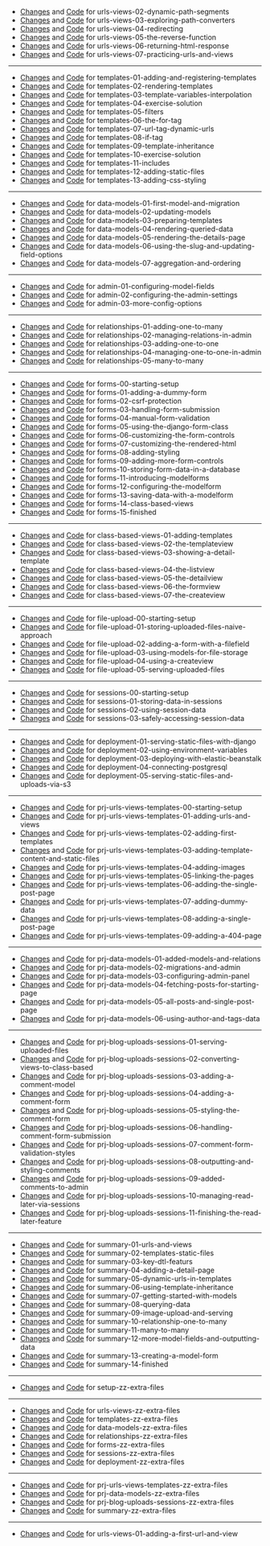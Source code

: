 - [Changes](https://github.com/adibaba/django-practical-guide-course-code/compare/..bb13fa8) and
  [Code](https://github.com/adibaba/django-practical-guide-course-code/tree/urls-views-02-dynamic-path-segments)
  for urls-views-02-dynamic-path-segments
- [Changes](https://github.com/adibaba/django-practical-guide-course-code/compare/bb13fa8..8a353a6) and
  [Code](https://github.com/adibaba/django-practical-guide-course-code/tree/urls-views-03-exploring-path-converters)
  for urls-views-03-exploring-path-converters
- [Changes](https://github.com/adibaba/django-practical-guide-course-code/compare/8a353a6..eeaa22d) and
  [Code](https://github.com/adibaba/django-practical-guide-course-code/tree/urls-views-04-redirecting)
  for urls-views-04-redirecting
- [Changes](https://github.com/adibaba/django-practical-guide-course-code/compare/eeaa22d..e423b06) and
  [Code](https://github.com/adibaba/django-practical-guide-course-code/tree/urls-views-05-the-reverse-function)
  for urls-views-05-the-reverse-function
- [Changes](https://github.com/adibaba/django-practical-guide-course-code/compare/e423b06..11c7c77) and
  [Code](https://github.com/adibaba/django-practical-guide-course-code/tree/urls-views-06-returning-html-response)
  for urls-views-06-returning-html-response
- [Changes](https://github.com/adibaba/django-practical-guide-course-code/compare/11c7c77..b3a97ef) and
  [Code](https://github.com/adibaba/django-practical-guide-course-code/tree/urls-views-07-practicing-urls-and-views)
  for urls-views-07-practicing-urls-and-views

---

- [Changes](https://github.com/adibaba/django-practical-guide-course-code/compare/b3a97ef..7f135f5) and
  [Code](https://github.com/adibaba/django-practical-guide-course-code/tree/templates-01-adding-and-registering-templates)
  for templates-01-adding-and-registering-templates
- [Changes](https://github.com/adibaba/django-practical-guide-course-code/compare/7f135f5..4d8aa11) and
  [Code](https://github.com/adibaba/django-practical-guide-course-code/tree/templates-02-rendering-templates)
  for templates-02-rendering-templates
- [Changes](https://github.com/adibaba/django-practical-guide-course-code/compare/4d8aa11..27c250a) and
  [Code](https://github.com/adibaba/django-practical-guide-course-code/tree/templates-03-template-variables-interpolation)
  for templates-03-template-variables-interpolation
- [Changes](https://github.com/adibaba/django-practical-guide-course-code/compare/27c250a..e59b36b) and
  [Code](https://github.com/adibaba/django-practical-guide-course-code/tree/templates-04-exercise-solution)
  for templates-04-exercise-solution
- [Changes](https://github.com/adibaba/django-practical-guide-course-code/compare/e59b36b..0b5a4c9) and
  [Code](https://github.com/adibaba/django-practical-guide-course-code/tree/templates-05-filters)
  for templates-05-filters
- [Changes](https://github.com/adibaba/django-practical-guide-course-code/compare/0b5a4c9..78f1d75) and
  [Code](https://github.com/adibaba/django-practical-guide-course-code/tree/templates-06-the-for-tag)
  for templates-06-the-for-tag
- [Changes](https://github.com/adibaba/django-practical-guide-course-code/compare/78f1d75..adfb94b) and
  [Code](https://github.com/adibaba/django-practical-guide-course-code/tree/templates-07-url-tag-dynamic-urls)
  for templates-07-url-tag-dynamic-urls
- [Changes](https://github.com/adibaba/django-practical-guide-course-code/compare/adfb94b..e9a4ceb) and
  [Code](https://github.com/adibaba/django-practical-guide-course-code/tree/templates-08-if-tag)
  for templates-08-if-tag
- [Changes](https://github.com/adibaba/django-practical-guide-course-code/compare/e9a4ceb..56aa17d) and
  [Code](https://github.com/adibaba/django-practical-guide-course-code/tree/templates-09-template-inheritance)
  for templates-09-template-inheritance
- [Changes](https://github.com/adibaba/django-practical-guide-course-code/compare/56aa17d..25e9ab1) and
  [Code](https://github.com/adibaba/django-practical-guide-course-code/tree/templates-10-exercise-solution)
  for templates-10-exercise-solution
- [Changes](https://github.com/adibaba/django-practical-guide-course-code/compare/25e9ab1..4b8476a) and
  [Code](https://github.com/adibaba/django-practical-guide-course-code/tree/templates-11-includes)
  for templates-11-includes
- [Changes](https://github.com/adibaba/django-practical-guide-course-code/compare/4b8476a..e4956b0) and
  [Code](https://github.com/adibaba/django-practical-guide-course-code/tree/templates-12-adding-static-files)
  for templates-12-adding-static-files
- [Changes](https://github.com/adibaba/django-practical-guide-course-code/compare/e4956b0..1ef4b0b) and
  [Code](https://github.com/adibaba/django-practical-guide-course-code/tree/templates-13-adding-css-styling)
  for templates-13-adding-css-styling

---

- [Changes](https://github.com/adibaba/django-practical-guide-course-code/compare/1ef4b0b..5a3a9f4) and
  [Code](https://github.com/adibaba/django-practical-guide-course-code/tree/data-models-01-first-model-and-migration)
  for data-models-01-first-model-and-migration
- [Changes](https://github.com/adibaba/django-practical-guide-course-code/compare/5a3a9f4..4a3cfbd) and
  [Code](https://github.com/adibaba/django-practical-guide-course-code/tree/data-models-02-updating-models)
  for data-models-02-updating-models
- [Changes](https://github.com/adibaba/django-practical-guide-course-code/compare/4a3cfbd..4efdf5d) and
  [Code](https://github.com/adibaba/django-practical-guide-course-code/tree/data-models-03-preparing-templates)
  for data-models-03-preparing-templates
- [Changes](https://github.com/adibaba/django-practical-guide-course-code/compare/4efdf5d..abe120e) and
  [Code](https://github.com/adibaba/django-practical-guide-course-code/tree/data-models-04-rendering-queried-data)
  for data-models-04-rendering-queried-data
- [Changes](https://github.com/adibaba/django-practical-guide-course-code/compare/abe120e..5380ae0) and
  [Code](https://github.com/adibaba/django-practical-guide-course-code/tree/data-models-05-rendering-the-details-page)
  for data-models-05-rendering-the-details-page
- [Changes](https://github.com/adibaba/django-practical-guide-course-code/compare/5380ae0..81a499c) and
  [Code](https://github.com/adibaba/django-practical-guide-course-code/tree/data-models-06-using-the-slug-and-updating-field-options)
  for data-models-06-using-the-slug-and-updating-field-options
- [Changes](https://github.com/adibaba/django-practical-guide-course-code/compare/81a499c..8b3bad4) and
  [Code](https://github.com/adibaba/django-practical-guide-course-code/tree/data-models-07-aggregation-and-ordering)
  for data-models-07-aggregation-and-ordering

---

- [Changes](https://github.com/adibaba/django-practical-guide-course-code/compare/8b3bad4..9c4a0dd) and
  [Code](https://github.com/adibaba/django-practical-guide-course-code/tree/admin-01-configuring-model-fields)
  for admin-01-configuring-model-fields
- [Changes](https://github.com/adibaba/django-practical-guide-course-code/compare/9c4a0dd..52a5968) and
  [Code](https://github.com/adibaba/django-practical-guide-course-code/tree/admin-02-configuring-the-admin-settings)
  for admin-02-configuring-the-admin-settings
- [Changes](https://github.com/adibaba/django-practical-guide-course-code/compare/52a5968..161c20d) and
  [Code](https://github.com/adibaba/django-practical-guide-course-code/tree/admin-03-more-config-options)
  for admin-03-more-config-options

---

- [Changes](https://github.com/adibaba/django-practical-guide-course-code/compare/161c20d..e99a3ca) and
  [Code](https://github.com/adibaba/django-practical-guide-course-code/tree/relationships-01-adding-one-to-many)
  for relationships-01-adding-one-to-many
- [Changes](https://github.com/adibaba/django-practical-guide-course-code/compare/e99a3ca..c48da88) and
  [Code](https://github.com/adibaba/django-practical-guide-course-code/tree/relationships-02-managing-relations-in-admin)
  for relationships-02-managing-relations-in-admin
- [Changes](https://github.com/adibaba/django-practical-guide-course-code/compare/c48da88..2d4332c) and
  [Code](https://github.com/adibaba/django-practical-guide-course-code/tree/relationships-03-adding-one-to-one)
  for relationships-03-adding-one-to-one
- [Changes](https://github.com/adibaba/django-practical-guide-course-code/compare/2d4332c..4db79c4) and
  [Code](https://github.com/adibaba/django-practical-guide-course-code/tree/relationships-04-managing-one-to-one-in-admin)
  for relationships-04-managing-one-to-one-in-admin
- [Changes](https://github.com/adibaba/django-practical-guide-course-code/compare/4db79c4..466868f) and
  [Code](https://github.com/adibaba/django-practical-guide-course-code/tree/relationships-05-many-to-many)
  for relationships-05-many-to-many

---

- [Changes](https://github.com/adibaba/django-practical-guide-course-code/compare/466868f..1493eac) and
  [Code](https://github.com/adibaba/django-practical-guide-course-code/tree/forms-00-starting-setup)
  for forms-00-starting-setup
- [Changes](https://github.com/adibaba/django-practical-guide-course-code/compare/1493eac..dee2d59) and
  [Code](https://github.com/adibaba/django-practical-guide-course-code/tree/forms-01-adding-a-dummy-form)
  for forms-01-adding-a-dummy-form
- [Changes](https://github.com/adibaba/django-practical-guide-course-code/compare/dee2d59..992bbfc) and
  [Code](https://github.com/adibaba/django-practical-guide-course-code/tree/forms-02-csrf-protection)
  for forms-02-csrf-protection
- [Changes](https://github.com/adibaba/django-practical-guide-course-code/compare/992bbfc..c88af56) and
  [Code](https://github.com/adibaba/django-practical-guide-course-code/tree/forms-03-handling-form-submission)
  for forms-03-handling-form-submission
- [Changes](https://github.com/adibaba/django-practical-guide-course-code/compare/c88af56..2f739df) and
  [Code](https://github.com/adibaba/django-practical-guide-course-code/tree/forms-04-manual-form-validation)
  for forms-04-manual-form-validation
- [Changes](https://github.com/adibaba/django-practical-guide-course-code/compare/2f739df..34f3a1d) and
  [Code](https://github.com/adibaba/django-practical-guide-course-code/tree/forms-05-using-the-django-form-class)
  for forms-05-using-the-django-form-class
- [Changes](https://github.com/adibaba/django-practical-guide-course-code/compare/34f3a1d..0bb1e21) and
  [Code](https://github.com/adibaba/django-practical-guide-course-code/tree/forms-06-customizing-the-form-controls)
  for forms-06-customizing-the-form-controls
- [Changes](https://github.com/adibaba/django-practical-guide-course-code/compare/0bb1e21..c8ee9ee) and
  [Code](https://github.com/adibaba/django-practical-guide-course-code/tree/forms-07-customizing-the-rendered-html)
  for forms-07-customizing-the-rendered-html
- [Changes](https://github.com/adibaba/django-practical-guide-course-code/compare/c8ee9ee..80bbf3f) and
  [Code](https://github.com/adibaba/django-practical-guide-course-code/tree/forms-08-adding-styling)
  for forms-08-adding-styling
- [Changes](https://github.com/adibaba/django-practical-guide-course-code/compare/80bbf3f..443f0c3) and
  [Code](https://github.com/adibaba/django-practical-guide-course-code/tree/forms-09-adding-more-form-controls)
  for forms-09-adding-more-form-controls
- [Changes](https://github.com/adibaba/django-practical-guide-course-code/compare/443f0c3..be24683) and
  [Code](https://github.com/adibaba/django-practical-guide-course-code/tree/forms-10-storing-form-data-in-a-database)
  for forms-10-storing-form-data-in-a-database
- [Changes](https://github.com/adibaba/django-practical-guide-course-code/compare/be24683..e63e199) and
  [Code](https://github.com/adibaba/django-practical-guide-course-code/tree/forms-11-introducing-modelforms)
  for forms-11-introducing-modelforms
- [Changes](https://github.com/adibaba/django-practical-guide-course-code/compare/e63e199..43aca1f) and
  [Code](https://github.com/adibaba/django-practical-guide-course-code/tree/forms-12-configuring-the-modelform)
  for forms-12-configuring-the-modelform
- [Changes](https://github.com/adibaba/django-practical-guide-course-code/compare/43aca1f..4f85485) and
  [Code](https://github.com/adibaba/django-practical-guide-course-code/tree/forms-13-saving-data-with-a-modelform)
  for forms-13-saving-data-with-a-modelform
- [Changes](https://github.com/adibaba/django-practical-guide-course-code/compare/4f85485..efcadce) and
  [Code](https://github.com/adibaba/django-practical-guide-course-code/tree/forms-14-class-based-views)
  for forms-14-class-based-views
- [Changes](https://github.com/adibaba/django-practical-guide-course-code/compare/efcadce..1e12bd0) and
  [Code](https://github.com/adibaba/django-practical-guide-course-code/tree/forms-15-finished)
  for forms-15-finished

---

- [Changes](https://github.com/adibaba/django-practical-guide-course-code/compare/1e12bd0..e467fc9) and
  [Code](https://github.com/adibaba/django-practical-guide-course-code/tree/class-based-views-01-adding-templates)
  for class-based-views-01-adding-templates
- [Changes](https://github.com/adibaba/django-practical-guide-course-code/compare/e467fc9..5bffced) and
  [Code](https://github.com/adibaba/django-practical-guide-course-code/tree/class-based-views-02-the-templateview)
  for class-based-views-02-the-templateview
- [Changes](https://github.com/adibaba/django-practical-guide-course-code/compare/5bffced..2a4ddad) and
  [Code](https://github.com/adibaba/django-practical-guide-course-code/tree/class-based-views-03-showing-a-detail-template)
  for class-based-views-03-showing-a-detail-template
- [Changes](https://github.com/adibaba/django-practical-guide-course-code/compare/2a4ddad..3a4a5ab) and
  [Code](https://github.com/adibaba/django-practical-guide-course-code/tree/class-based-views-04-the-listview)
  for class-based-views-04-the-listview
- [Changes](https://github.com/adibaba/django-practical-guide-course-code/compare/3a4a5ab..3fe50e5) and
  [Code](https://github.com/adibaba/django-practical-guide-course-code/tree/class-based-views-05-the-detailview)
  for class-based-views-05-the-detailview
- [Changes](https://github.com/adibaba/django-practical-guide-course-code/compare/3fe50e5..cd396dd) and
  [Code](https://github.com/adibaba/django-practical-guide-course-code/tree/class-based-views-06-the-formview)
  for class-based-views-06-the-formview
- [Changes](https://github.com/adibaba/django-practical-guide-course-code/compare/cd396dd..8096580) and
  [Code](https://github.com/adibaba/django-practical-guide-course-code/tree/class-based-views-07-the-createview)
  for class-based-views-07-the-createview

---

- [Changes](https://github.com/adibaba/django-practical-guide-course-code/compare/8096580..2b0415d) and
  [Code](https://github.com/adibaba/django-practical-guide-course-code/tree/file-upload-00-starting-setup)
  for file-upload-00-starting-setup
- [Changes](https://github.com/adibaba/django-practical-guide-course-code/compare/2b0415d..0e39713) and
  [Code](https://github.com/adibaba/django-practical-guide-course-code/tree/file-upload-01-storing-uploaded-files-naive-approach)
  for file-upload-01-storing-uploaded-files-naive-approach
- [Changes](https://github.com/adibaba/django-practical-guide-course-code/compare/0e39713..22faf99) and
  [Code](https://github.com/adibaba/django-practical-guide-course-code/tree/file-upload-02-adding-a-form-with-a-filefield)
  for file-upload-02-adding-a-form-with-a-filefield
- [Changes](https://github.com/adibaba/django-practical-guide-course-code/compare/22faf99..42bdffa) and
  [Code](https://github.com/adibaba/django-practical-guide-course-code/tree/file-upload-03-using-models-for-file-storage)
  for file-upload-03-using-models-for-file-storage
- [Changes](https://github.com/adibaba/django-practical-guide-course-code/compare/42bdffa..f0ce8f0) and
  [Code](https://github.com/adibaba/django-practical-guide-course-code/tree/file-upload-04-using-a-createview)
  for file-upload-04-using-a-createview
- [Changes](https://github.com/adibaba/django-practical-guide-course-code/compare/f0ce8f0..91ceeb1) and
  [Code](https://github.com/adibaba/django-practical-guide-course-code/tree/file-upload-05-serving-uploaded-files)
  for file-upload-05-serving-uploaded-files

---

- [Changes](https://github.com/adibaba/django-practical-guide-course-code/compare/91ceeb1..3987250) and
  [Code](https://github.com/adibaba/django-practical-guide-course-code/tree/sessions-00-starting-setup)
  for sessions-00-starting-setup
- [Changes](https://github.com/adibaba/django-practical-guide-course-code/compare/3987250..30405e5) and
  [Code](https://github.com/adibaba/django-practical-guide-course-code/tree/sessions-01-storing-data-in-sessions)
  for sessions-01-storing-data-in-sessions
- [Changes](https://github.com/adibaba/django-practical-guide-course-code/compare/30405e5..a99ea9c) and
  [Code](https://github.com/adibaba/django-practical-guide-course-code/tree/sessions-02-using-session-data)
  for sessions-02-using-session-data
- [Changes](https://github.com/adibaba/django-practical-guide-course-code/compare/a99ea9c..6bf5276) and
  [Code](https://github.com/adibaba/django-practical-guide-course-code/tree/sessions-03-safely-accessing-session-data)
  for sessions-03-safely-accessing-session-data

---

- [Changes](https://github.com/adibaba/django-practical-guide-course-code/compare/6bf5276..334da0b) and
  [Code](https://github.com/adibaba/django-practical-guide-course-code/tree/deployment-01-serving-static-files-with-django)
  for deployment-01-serving-static-files-with-django
- [Changes](https://github.com/adibaba/django-practical-guide-course-code/compare/334da0b..5b77f4a) and
  [Code](https://github.com/adibaba/django-practical-guide-course-code/tree/deployment-02-using-environment-variables)
  for deployment-02-using-environment-variables
- [Changes](https://github.com/adibaba/django-practical-guide-course-code/compare/5b77f4a..2db71fe) and
  [Code](https://github.com/adibaba/django-practical-guide-course-code/tree/deployment-03-deploying-with-elastic-beanstalk)
  for deployment-03-deploying-with-elastic-beanstalk
- [Changes](https://github.com/adibaba/django-practical-guide-course-code/compare/2db71fe..652d96c) and
  [Code](https://github.com/adibaba/django-practical-guide-course-code/tree/deployment-04-connecting-postgresql)
  for deployment-04-connecting-postgresql
- [Changes](https://github.com/adibaba/django-practical-guide-course-code/compare/652d96c..842391a) and
  [Code](https://github.com/adibaba/django-practical-guide-course-code/tree/deployment-05-serving-static-files-and-uploads-via-s3)
  for deployment-05-serving-static-files-and-uploads-via-s3

---

- [Changes](https://github.com/adibaba/django-practical-guide-course-code/compare/842391a..eb4d56a) and
  [Code](https://github.com/adibaba/django-practical-guide-course-code/tree/prj-urls-views-templates-00-starting-setup)
  for prj-urls-views-templates-00-starting-setup
- [Changes](https://github.com/adibaba/django-practical-guide-course-code/compare/eb4d56a..5d0a0d3) and
  [Code](https://github.com/adibaba/django-practical-guide-course-code/tree/prj-urls-views-templates-01-adding-urls-and-views)
  for prj-urls-views-templates-01-adding-urls-and-views
- [Changes](https://github.com/adibaba/django-practical-guide-course-code/compare/5d0a0d3..1a1d655) and
  [Code](https://github.com/adibaba/django-practical-guide-course-code/tree/prj-urls-views-templates-02-adding-first-templates)
  for prj-urls-views-templates-02-adding-first-templates
- [Changes](https://github.com/adibaba/django-practical-guide-course-code/compare/1a1d655..48d03da) and
  [Code](https://github.com/adibaba/django-practical-guide-course-code/tree/prj-urls-views-templates-03-adding-template-content-and-static-files)
  for prj-urls-views-templates-03-adding-template-content-and-static-files
- [Changes](https://github.com/adibaba/django-practical-guide-course-code/compare/48d03da..fb853a1) and
  [Code](https://github.com/adibaba/django-practical-guide-course-code/tree/prj-urls-views-templates-04-adding-images)
  for prj-urls-views-templates-04-adding-images
- [Changes](https://github.com/adibaba/django-practical-guide-course-code/compare/fb853a1..420a5f4) and
  [Code](https://github.com/adibaba/django-practical-guide-course-code/tree/prj-urls-views-templates-05-linking-the-pages)
  for prj-urls-views-templates-05-linking-the-pages
- [Changes](https://github.com/adibaba/django-practical-guide-course-code/compare/420a5f4..2b25885) and
  [Code](https://github.com/adibaba/django-practical-guide-course-code/tree/prj-urls-views-templates-06-adding-the-single-post-page)
  for prj-urls-views-templates-06-adding-the-single-post-page
- [Changes](https://github.com/adibaba/django-practical-guide-course-code/compare/2b25885..8703a3d) and
  [Code](https://github.com/adibaba/django-practical-guide-course-code/tree/prj-urls-views-templates-07-adding-dummy-data)
  for prj-urls-views-templates-07-adding-dummy-data
- [Changes](https://github.com/adibaba/django-practical-guide-course-code/compare/8703a3d..38436b7) and
  [Code](https://github.com/adibaba/django-practical-guide-course-code/tree/prj-urls-views-templates-08-adding-a-single-post-page)
  for prj-urls-views-templates-08-adding-a-single-post-page
- [Changes](https://github.com/adibaba/django-practical-guide-course-code/compare/38436b7..db9f310) and
  [Code](https://github.com/adibaba/django-practical-guide-course-code/tree/prj-urls-views-templates-09-adding-a-404-page)
  for prj-urls-views-templates-09-adding-a-404-page

---

- [Changes](https://github.com/adibaba/django-practical-guide-course-code/compare/db9f310..e8fe471) and
  [Code](https://github.com/adibaba/django-practical-guide-course-code/tree/prj-data-models-01-added-models-and-relations)
  for prj-data-models-01-added-models-and-relations
- [Changes](https://github.com/adibaba/django-practical-guide-course-code/compare/e8fe471..c93ab4c) and
  [Code](https://github.com/adibaba/django-practical-guide-course-code/tree/prj-data-models-02-migrations-and-admin)
  for prj-data-models-02-migrations-and-admin
- [Changes](https://github.com/adibaba/django-practical-guide-course-code/compare/c93ab4c..0be7e0d) and
  [Code](https://github.com/adibaba/django-practical-guide-course-code/tree/prj-data-models-03-configuring-admin-panel)
  for prj-data-models-03-configuring-admin-panel
- [Changes](https://github.com/adibaba/django-practical-guide-course-code/compare/0be7e0d..6501cd1) and
  [Code](https://github.com/adibaba/django-practical-guide-course-code/tree/prj-data-models-04-fetching-posts-for-starting-page)
  for prj-data-models-04-fetching-posts-for-starting-page
- [Changes](https://github.com/adibaba/django-practical-guide-course-code/compare/6501cd1..84b3faf) and
  [Code](https://github.com/adibaba/django-practical-guide-course-code/tree/prj-data-models-05-all-posts-and-single-post-page)
  for prj-data-models-05-all-posts-and-single-post-page
- [Changes](https://github.com/adibaba/django-practical-guide-course-code/compare/84b3faf..3059207) and
  [Code](https://github.com/adibaba/django-practical-guide-course-code/tree/prj-data-models-06-using-author-and-tags-data)
  for prj-data-models-06-using-author-and-tags-data

---

- [Changes](https://github.com/adibaba/django-practical-guide-course-code/compare/3059207..7a28e94) and
  [Code](https://github.com/adibaba/django-practical-guide-course-code/tree/prj-blog-uploads-sessions-01-serving-uploaded-files)
  for prj-blog-uploads-sessions-01-serving-uploaded-files
- [Changes](https://github.com/adibaba/django-practical-guide-course-code/compare/7a28e94..03370a4) and
  [Code](https://github.com/adibaba/django-practical-guide-course-code/tree/prj-blog-uploads-sessions-02-converting-views-to-class-based)
  for prj-blog-uploads-sessions-02-converting-views-to-class-based
- [Changes](https://github.com/adibaba/django-practical-guide-course-code/compare/03370a4..13fc393) and
  [Code](https://github.com/adibaba/django-practical-guide-course-code/tree/prj-blog-uploads-sessions-03-adding-a-comment-model)
  for prj-blog-uploads-sessions-03-adding-a-comment-model
- [Changes](https://github.com/adibaba/django-practical-guide-course-code/compare/13fc393..a03bb77) and
  [Code](https://github.com/adibaba/django-practical-guide-course-code/tree/prj-blog-uploads-sessions-04-adding-a-comment-form)
  for prj-blog-uploads-sessions-04-adding-a-comment-form
- [Changes](https://github.com/adibaba/django-practical-guide-course-code/compare/a03bb77..b1d2b03) and
  [Code](https://github.com/adibaba/django-practical-guide-course-code/tree/prj-blog-uploads-sessions-05-styling-the-comment-form)
  for prj-blog-uploads-sessions-05-styling-the-comment-form
- [Changes](https://github.com/adibaba/django-practical-guide-course-code/compare/b1d2b03..9f53d86) and
  [Code](https://github.com/adibaba/django-practical-guide-course-code/tree/prj-blog-uploads-sessions-06-handling-comment-form-submission)
  for prj-blog-uploads-sessions-06-handling-comment-form-submission
- [Changes](https://github.com/adibaba/django-practical-guide-course-code/compare/9f53d86..4630981) and
  [Code](https://github.com/adibaba/django-practical-guide-course-code/tree/prj-blog-uploads-sessions-07-comment-form-validation-styles)
  for prj-blog-uploads-sessions-07-comment-form-validation-styles
- [Changes](https://github.com/adibaba/django-practical-guide-course-code/compare/4630981..ed40eca) and
  [Code](https://github.com/adibaba/django-practical-guide-course-code/tree/prj-blog-uploads-sessions-08-outputting-and-styling-comments)
  for prj-blog-uploads-sessions-08-outputting-and-styling-comments
- [Changes](https://github.com/adibaba/django-practical-guide-course-code/compare/ed40eca..4010070) and
  [Code](https://github.com/adibaba/django-practical-guide-course-code/tree/prj-blog-uploads-sessions-09-added-comments-to-admin)
  for prj-blog-uploads-sessions-09-added-comments-to-admin
- [Changes](https://github.com/adibaba/django-practical-guide-course-code/compare/4010070..6ccaa04) and
  [Code](https://github.com/adibaba/django-practical-guide-course-code/tree/prj-blog-uploads-sessions-10-managing-read-later-via-sessions)
  for prj-blog-uploads-sessions-10-managing-read-later-via-sessions
- [Changes](https://github.com/adibaba/django-practical-guide-course-code/compare/6ccaa04..5d174f2) and
  [Code](https://github.com/adibaba/django-practical-guide-course-code/tree/prj-blog-uploads-sessions-11-finishing-the-read-later-feature)
  for prj-blog-uploads-sessions-11-finishing-the-read-later-feature

---

- [Changes](https://github.com/adibaba/django-practical-guide-course-code/compare/5d174f2..691ac6f) and
  [Code](https://github.com/adibaba/django-practical-guide-course-code/tree/summary-01-urls-and-views)
  for summary-01-urls-and-views
- [Changes](https://github.com/adibaba/django-practical-guide-course-code/compare/691ac6f..8f53d56) and
  [Code](https://github.com/adibaba/django-practical-guide-course-code/tree/summary-02-templates-static-files)
  for summary-02-templates-static-files
- [Changes](https://github.com/adibaba/django-practical-guide-course-code/compare/8f53d56..ce282d6) and
  [Code](https://github.com/adibaba/django-practical-guide-course-code/tree/summary-03-key-dtl-featurs)
  for summary-03-key-dtl-featurs
- [Changes](https://github.com/adibaba/django-practical-guide-course-code/compare/ce282d6..e2f3c2a) and
  [Code](https://github.com/adibaba/django-practical-guide-course-code/tree/summary-04-adding-a-detail-page)
  for summary-04-adding-a-detail-page
- [Changes](https://github.com/adibaba/django-practical-guide-course-code/compare/e2f3c2a..91d6abe) and
  [Code](https://github.com/adibaba/django-practical-guide-course-code/tree/summary-05-dynamic-urls-in-templates)
  for summary-05-dynamic-urls-in-templates
- [Changes](https://github.com/adibaba/django-practical-guide-course-code/compare/91d6abe..2fccd04) and
  [Code](https://github.com/adibaba/django-practical-guide-course-code/tree/summary-06-using-template-inheritance)
  for summary-06-using-template-inheritance
- [Changes](https://github.com/adibaba/django-practical-guide-course-code/compare/2fccd04..63c084f) and
  [Code](https://github.com/adibaba/django-practical-guide-course-code/tree/summary-07-getting-started-with-models)
  for summary-07-getting-started-with-models
- [Changes](https://github.com/adibaba/django-practical-guide-course-code/compare/63c084f..e3ed02d) and
  [Code](https://github.com/adibaba/django-practical-guide-course-code/tree/summary-08-querying-data)
  for summary-08-querying-data
- [Changes](https://github.com/adibaba/django-practical-guide-course-code/compare/e3ed02d..71492be) and
  [Code](https://github.com/adibaba/django-practical-guide-course-code/tree/summary-09-image-upload-and-serving)
  for summary-09-image-upload-and-serving
- [Changes](https://github.com/adibaba/django-practical-guide-course-code/compare/71492be..fcf6273) and
  [Code](https://github.com/adibaba/django-practical-guide-course-code/tree/summary-10-relationship-one-to-many)
  for summary-10-relationship-one-to-many
- [Changes](https://github.com/adibaba/django-practical-guide-course-code/compare/fcf6273..566c5e2) and
  [Code](https://github.com/adibaba/django-practical-guide-course-code/tree/summary-11-many-to-many)
  for summary-11-many-to-many
- [Changes](https://github.com/adibaba/django-practical-guide-course-code/compare/566c5e2..d16d783) and
  [Code](https://github.com/adibaba/django-practical-guide-course-code/tree/summary-12-more-model-fields-and-outputting-data)
  for summary-12-more-model-fields-and-outputting-data
- [Changes](https://github.com/adibaba/django-practical-guide-course-code/compare/d16d783..538de94) and
  [Code](https://github.com/adibaba/django-practical-guide-course-code/tree/summary-13-creating-a-model-form)
  for summary-13-creating-a-model-form
- [Changes](https://github.com/adibaba/django-practical-guide-course-code/compare/538de94..09a4224) and
  [Code](https://github.com/adibaba/django-practical-guide-course-code/tree/summary-14-finished)
  for summary-14-finished

---

- [Changes](https://github.com/adibaba/django-practical-guide-course-code/compare/09a4224..0348424) and
  [Code](https://github.com/adibaba/django-practical-guide-course-code/tree/setup-zz-extra-files)
  for setup-zz-extra-files

---

- [Changes](https://github.com/adibaba/django-practical-guide-course-code/compare/0348424..b167740) and
  [Code](https://github.com/adibaba/django-practical-guide-course-code/tree/urls-views-zz-extra-files)
  for urls-views-zz-extra-files
- [Changes](https://github.com/adibaba/django-practical-guide-course-code/compare/b167740..8042a7f) and
  [Code](https://github.com/adibaba/django-practical-guide-course-code/tree/templates-zz-extra-files)
  for templates-zz-extra-files
- [Changes](https://github.com/adibaba/django-practical-guide-course-code/compare/8042a7f..13ef56e) and
  [Code](https://github.com/adibaba/django-practical-guide-course-code/tree/data-models-zz-extra-files)
  for data-models-zz-extra-files
- [Changes](https://github.com/adibaba/django-practical-guide-course-code/compare/13ef56e..a8f4612) and
  [Code](https://github.com/adibaba/django-practical-guide-course-code/tree/relationships-zz-extra-files)
  for relationships-zz-extra-files
- [Changes](https://github.com/adibaba/django-practical-guide-course-code/compare/a8f4612..1178ce7) and
  [Code](https://github.com/adibaba/django-practical-guide-course-code/tree/forms-zz-extra-files)
  for forms-zz-extra-files
- [Changes](https://github.com/adibaba/django-practical-guide-course-code/compare/1178ce7..1c95ebb) and
  [Code](https://github.com/adibaba/django-practical-guide-course-code/tree/sessions-zz-extra-files)
  for sessions-zz-extra-files
- [Changes](https://github.com/adibaba/django-practical-guide-course-code/compare/1c95ebb..f821731) and
  [Code](https://github.com/adibaba/django-practical-guide-course-code/tree/deployment-zz-extra-files)
  for deployment-zz-extra-files

---

- [Changes](https://github.com/adibaba/django-practical-guide-course-code/compare/f821731..5e57efb) and
  [Code](https://github.com/adibaba/django-practical-guide-course-code/tree/prj-urls-views-templates-zz-extra-files)
  for prj-urls-views-templates-zz-extra-files
- [Changes](https://github.com/adibaba/django-practical-guide-course-code/compare/5e57efb..40c1094) and
  [Code](https://github.com/adibaba/django-practical-guide-course-code/tree/prj-data-models-zz-extra-files)
  for prj-data-models-zz-extra-files
- [Changes](https://github.com/adibaba/django-practical-guide-course-code/compare/40c1094..10efc4c) and
  [Code](https://github.com/adibaba/django-practical-guide-course-code/tree/prj-blog-uploads-sessions-zz-extra-files)
  for prj-blog-uploads-sessions-zz-extra-files
- [Changes](https://github.com/adibaba/django-practical-guide-course-code/compare/10efc4c..bda4e7b) and
  [Code](https://github.com/adibaba/django-practical-guide-course-code/tree/summary-zz-extra-files)
  for summary-zz-extra-files

---

- [Changes](https://github.com/adibaba/django-practical-guide-course-code/compare/bda4e7b..15591af) and
  [Code](https://github.com/adibaba/django-practical-guide-course-code/tree/urls-views-01-adding-a-first-url-and-view)
  for urls-views-01-adding-a-first-url-and-view